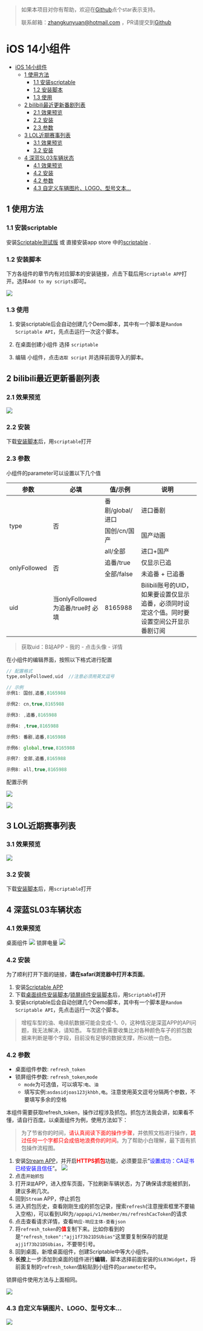 > 如果本项目对你有帮助，欢迎在[Github](https://github.com/zkytech/iOS14-widgets-for-scriptable)点个star表示支持。
> 
> 联系邮箱：zhangkunyuan@hotmail.com ，PR请提交到[Github](https://github.com/zkytech/iOS14-widgets-for-scriptable)
# iOS 14小组件
<!-- vscode-markdown-toc -->
- [iOS 14小组件](#ios-14小组件)
  - [1 使用方法](#1-使用方法)
    - [1.1 安装scriptable](#11-安装scriptable)
    - [1.2 安装脚本](#12-安装脚本)
    - [1.3 使用](#13-使用)
  - [2 bilibili最近更新番剧列表](#2-bilibili最近更新番剧列表)
    - [2.1 效果预览](#21-效果预览)
    - [2.2 安装](#22-安装)
    - [2.3 参数](#23-参数)
  - [3 LOL近期赛事列表](#3-lol近期赛事列表)
    - [3.1 效果预览](#31-效果预览)
    - [3.2 安装](#32-安装)
  - [4 深蓝SL03车辆状态](#4-深蓝sl03车辆状态)
    - [4.1 效果预览](#41-效果预览)
    - [4.2 安装](#42-安装)
    - [4.2 参数](#42-参数)
    - [4.3 自定义车辆图片、LOGO、型号文本...](#43-自定义车辆图片logo型号文本)

<!-- vscode-markdown-toc-config
	numbering=false
	autoSave=true
	/vscode-markdown-toc-config -->
<!-- /vscode-markdown-toc -->
## <a name='1-使用方法'></a>1 使用方法
### <a name='1.1-安装scriptable'></a>1.1 安装scriptable
安装[Scriptable测试版](https://testflight.apple.com/join/uN1vTqxk) 或 直接安装app store 中的[scriptable](https://apps.apple.com/cn/app/scriptable/id1405459188) .
<!-- > 这里建议安装测试版，因为测试版支持更多特性，且我的脚本一般是以测试版为基础编写的。 -->

### <a name='1.2-安装脚本'></a>1.2 安装脚本

下方各组件的章节内有对应脚本的安装链接，点击下载后用`Scriptable APP`打开。选择`Add to my scripts`即可。


![](./preview/安装脚本.jpg)

### <a name='1.3-使用'></a>1.3 使用

1. 安装scriptable后会自动创建几个Demo脚本，其中有一个脚本是`Random Scriptable API`，先点击运行一次这个脚本。

2. 在桌面创建小组件 选择 `scriptable`

3. 编辑 小组件，点击`选取 script` 并选择前面导入的脚本。


## <a name='2-bilibili最近更新番剧列表'></a>2 bilibili最近更新番剧列表

### <a name='2.1-效果预览'></a>2.1 效果预览

![](./preview/bilibili预览.JPEG)

### <a name='2.2-安装'></a>2.2 安装

下载[安装脚本](https://gitee.com/zkytech/iOS14-widgets-for-scriptable/releases/download/1.0.1/bilibili.scriptable)后，用`scriptable`打开

### <a name='2.3-参数'></a>2.3 参数

小组件的parameter可以设置以下几个值

<table>
    <thead>
        <tr>
            <th>参数</th> <th>必填</th> <th>值/示例</th> <th>说明</th> 
        </tr>
    </thead>
    <tbody>
        <tr>
            <td rowspan="3">type</td> <td rowspan="3">否</td> <td>番剧/global/进口</td> <td>进口番剧</td>
        </tr>
        <tr>
            <td>国创/cn/国产</td> <td>国产动画</td>
        </tr>
        <tr>
            <td>all/全部</td> <td>进口+国产</td>
        </tr>
        <tr>
            <td rowspan="2">onlyFollowed</td> <td rowspan = "2">否</td> <td>追番/true</td> <td>仅显示已追</td>
        </tr>
        <tr>
            <td>全部/false</td> <td>未追番 + 已追番</td>
        </tr>
        <tr>
            <td>uid</td> <td>当onlyFollowed为追番/true时 必填</td> <td>8165988</td> <td>Bilibili账号的UID，如果要设置仅显示追番，必须同时设定这个值。同时要设置空间公开显示番剧订阅</td>
        </tr>
    </tbody>
</table>

> 获取uid：B站APP - 我的 - 点击头像 - 详情

在小组件的编辑界面，按照以下格式进行配置

```javascript
// 配置格式
type,onlyFollowed,uid  //注意必须用英文逗号

// 示例
示例1: 国创,追番,8165988

示例2: cn,true,8165988

示例3: ,追番,8165988

示例4: ,true,8165988

示例5: 番剧,追番,8165988

示例6: global,true,8165988

示例7: 全部,追番,8165988

示例8: all,true,8165988
```

配置示例

![](preview/bilibili配置1.jpg)


![](preview/bilibili配置2.jpg)

## <a name='3-lol近期赛事列表'></a>3 LOL近期赛事列表

### <a name='3.1-效果预览'></a>3.1 效果预览

![](./preview/LOL%E9%A2%84%E8%A7%88.PNG)

### <a name='3.2-安装'></a>3.2 安装

下载[安装脚本](https://gitee.com/zkytech/iOS14-widgets-for-scriptable/releases/download/1.0.1/lol.scriptable)后，用`scriptable`打开

## <a name='4-深蓝sl03车辆状态'></a>4 深蓝SL03车辆状态
### <a name='4.1-效果预览'></a>4.1 效果预览
桌面组件
![](./preview/SL03%E9%A2%84%E8%A7%88.jpg)
锁屏电量
![](./preview/SL03%E9%94%81%E5%B1%8F%E9%A2%84%E8%A7%88.jpg)
### <a name='4.2-安装'></a>4.2 安装

为了顺利打开下面的链接，**请在safari浏览器中打开本页面**。

1. 安装[Scriptable APP](https://apps.apple.com/cn/app/scriptable/id1405459188)
2. 下载[桌面组件安装脚本](https://gitee.com/zkytech/iOS14-widgets-for-scriptable/releases/download/1.0.1/SL03Widget.scriptable)/[锁屏组件安装脚本](https://gitee.com/zkytech/iOS14-widgets-for-scriptable/releases/download/1.0.1/SL03LockScreenWidget.scriptable)后，用`Scriptable`打开
3. 安装scriptable后会自动创建几个Demo脚本，其中有一个脚本是`Random Scriptable API`，先点击运行一次这个脚本。

> 增程车型的油、电续航数据可能会变成-1、0，这种情况是深蓝APP的API问题，我无法解决，请知悉。
> 车型颜色需要收集比对各种颜色车子的抓包数据来判断是哪个字段，目前没有足够的数据支撑，所以统一白色。
### <a name='4.2-参数'></a>4.2 参数

- 桌面组件参数: `refresh_token`
- 锁屏组件参数: `refresh_token`,`mode`
  - `mode`为可选值，可以填写:`电`、`油`
  - 填写实例:`asdasidjoas123jkhbh,电`。注意使用英文逗号分隔两个参数，不要填写多余的空格

本组件需要获取refresh_token，操作过程涉及抓包。抓包方法我会讲，如果看不懂，请自行百度。以桌面组件为例，使用方法如下：
> 为了节省你的时间，<font color="red">请认真阅读下面的操作步骤</font>，并依照文档进行操作，<font color="red">跳过任何一个字都只会成倍地浪费你的时间</font>。为了帮助小白理解，最下面有抓包操作流程图。

1. 安装[Stream APP](https://apps.apple.com/cn/app/stream/id1312141691)，并开启<font color="red"><b>HTTPS抓包</b></font>功能，必须要显示“<font color="blue">设置成功：CA证书已经安装且信任</font>”。
![](./preview/HTTPS%E6%8A%93%E5%8C%85%E5%BC%80%E5%90%AF%E7%95%8C%E9%9D%A2.PNG)
1. 点击`开始抓包`
2. 打开`深蓝`APP，进入控车页面，下拉刷新车辆状态，为了确保请求能被抓到，建议多刷几次。
3. 回到`Stream` APP，停止抓包
4. 进入抓包历史，查看刚刚生成的抓包记录，搜索`refresh`(注意搜索框里不要输入空格)，可以看到URI为`/appapi/v1/member/ms/refreshCacToken`的请求
5. 点击查看请求详情，查看`响应-响应主体-查看json`
6. 将`refresh_token`的<font color="red"><b>值</b></font>复制下来。比如你看到的是`"refresh_token":"ajj1f73b21DSUbias"`这里要复制保存的就是`ajj1f73b21DSUbias`，不要带引号。
7. 回到桌面，新增桌面组件，创建Scriptable中等大小组件。
8. **长按**上一步添加到桌面的组件进行**编辑**，脚本选择前面安装的`SL03Widget`，将前面复制的`refresh_token`值粘贴到小组件的`parameter`栏中。

锁屏组件使用方法与上面相同。

![](./preview/refresh_token%E6%8A%93%E5%8F%96%E6%B5%81%E7%A8%8B.JPEG)

### 4.3 自定义车辆图片、LOGO、型号文本...

![](/preview/SL03%E7%BB%84%E4%BB%B6%E9%AB%98%E7%BA%A7%E5%8A%9F%E8%83%BD.JPEG)